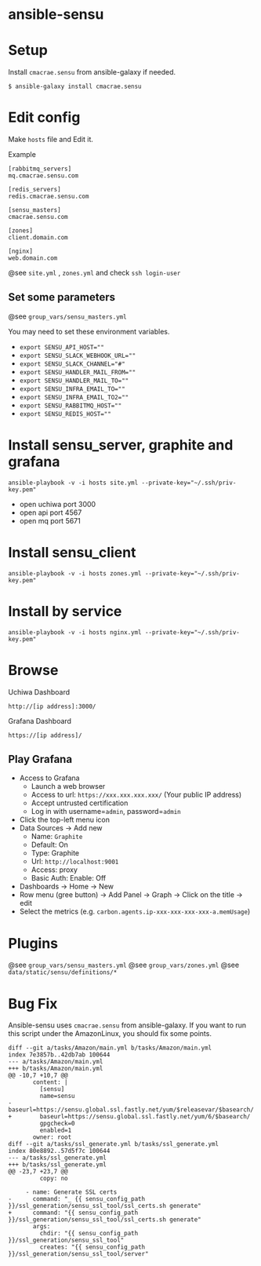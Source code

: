 # ansible-sensu

# Setup

Install `cmacrae.sensu` from ansible-galaxy if needed.

```
$ ansible-galaxy install cmacrae.sensu
```

# Edit config

Make `hosts` file and Edit it.

Example
```
[rabbitmq_servers]
mq.cmacrae.sensu.com

[redis_servers]
redis.cmacrae.sensu.com

[sensu_masters]
cmacrae.sensu.com

[zones]
client.domain.com

[nginx]
web.domain.com
```

@see `site.yml` , `zones.yml` and check `ssh login-user`

## Set some parameters

@see `group_vars/sensu_masters.yml`

You may need to set these environment variables.

- `export SENSU_API_HOST=""`
- `export SENSU_SLACK_WEBHOOK_URL=""`
- `export SENSU_SLACK_CHANNEL="#"`
- `export SENSU_HANDLER_MAIL_FROM=""`
- `export SENSU_HANDLER_MAIL_TO=""`
- `export SENSU_INFRA_EMAIL_TO=""`
- `export SENSU_INFRA_EMAIL_TO2=""`
- `export SENSU_RABBITMQ_HOST=""`
- `export SENSU_REDIS_HOST=""`

# Install sensu_server, graphite and grafana
```
ansible-playbook -v -i hosts site.yml --private-key="~/.ssh/priv-key.pem"
```

- open uchiwa port 3000
- open api port 4567
- open mq port 5671

# Install sensu_client
```
ansible-playbook -v -i hosts zones.yml --private-key="~/.ssh/priv-key.pem"
```

# Install by service
```
ansible-playbook -v -i hosts nginx.yml --private-key="~/.ssh/priv-key.pem"
```

# Browse

Uchiwa Dashboard

`http://[ip address]:3000/`

Grafana Dashboard

`https://[ip address]/`

## Play Grafana

- Access to Grafana
    - Launch a web browser
    - Access to url: ```https://xxx.xxx.xxx.xxx/``` (Your public IP address)
    - Accept untrusted certification
    - Log in with username=`admin`, password=`admin`
- Click the top-left menu icon
- Data Sources -> Add new
    - Name: `Graphite`
    - Default: On
    - Type: Graphite
    - Url: `http://localhost:9001`
    - Access: proxy
    - Basic Auth: Enable: Off
- Dashboards -> Home -> New
- Row menu (gree button) -> Add Panel -> Graph -> Click on the title -> edit
- Select the metrics (e.g. `carbon.agents.ip-xxx-xxx-xxx-xxx-a.memUsage`)

# Plugins

@see `group_vars/sensu_masters.yml`
@see `group_vars/zones.yml`
@see `data/static/sensu/definitions/*`


# Bug Fix

Ansible-sensu uses `cmacrae.sensu` from ansible-galaxy.
If you want to run this script under the AmazonLinux, you should fix some points.

```
diff --git a/tasks/Amazon/main.yml b/tasks/Amazon/main.yml
index 7e3857b..42db7ab 100644
--- a/tasks/Amazon/main.yml
+++ b/tasks/Amazon/main.yml
@@ -10,7 +10,7 @@
       content: |
         [sensu]
         name=sensu
-        baseurl=https://sensu.global.ssl.fastly.net/yum/$releasevar/$basearch/
+        baseurl=https://sensu.global.ssl.fastly.net/yum/6/$basearch/
         gpgcheck=0
         enabled=1
       owner: root
diff --git a/tasks/ssl_generate.yml b/tasks/ssl_generate.yml
index 80e8892..57d5f7c 100644
--- a/tasks/ssl_generate.yml
+++ b/tasks/ssl_generate.yml
@@ -23,7 +23,7 @@
         copy: no

     - name: Generate SSL certs
-      command: "_ {{ sensu_config_path }}/ssl_generation/sensu_ssl_tool/ssl_certs.sh generate"
+      command: "{{ sensu_config_path }}/ssl_generation/sensu_ssl_tool/ssl_certs.sh generate"
       args:
         chdir: "{{ sensu_config_path }}/ssl_generation/sensu_ssl_tool"
         creates: "{{ sensu_config_path }}/ssl_generation/sensu_ssl_tool/server"
```
